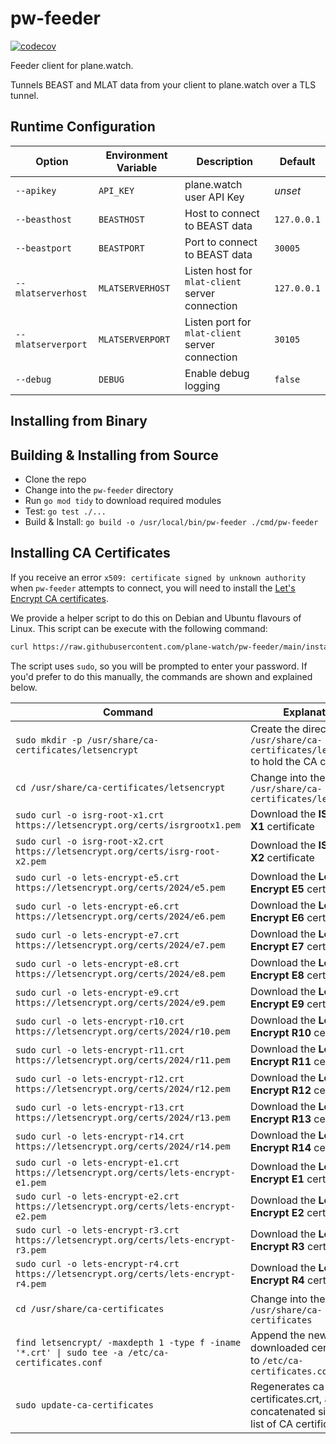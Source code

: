 # pw-feeder

[![codecov](https://codecov.io/gh/plane-watch/pw-feeder/branch/main/graph/badge.svg?token=8Y55DNDVEE)](https://codecov.io/gh/plane-watch/pw-feeder)

Feeder client for plane.watch.

Tunnels BEAST and MLAT data from your client to plane.watch over a TLS tunnel.

## Runtime Configuration

| Option             | Environment Variable | Description                                     | Default     |
|--------------------|----------------------|-------------------------------------------------|-------------|
| `--apikey`         | `API_KEY`            | plane.watch user API Key                        | *unset*     |
| `--beasthost`      | `BEASTHOST`          | Host to connect to BEAST data                   | `127.0.0.1` |
| `--beastport`      | `BEASTPORT`          | Port to connect to BEAST data                   | `30005`     |
| `--mlatserverhost` | `MLATSERVERHOST`     | Listen host for `mlat-client` server connection | `127.0.0.1` |
| `--mlatserverport` | `MLATSERVERPORT`     | Listen port for `mlat-client` server connection | `30105`     |
| `--debug`          | `DEBUG`              | Enable debug logging                            | `false`     |

## Installing from Binary


## Building & Installing from Source

* Clone the repo
* Change into the `pw-feeder` directory
* Run `go mod tidy` to download required modules
* Test: `go test ./...`
* Build & Install: `go build -o /usr/local/bin/pw-feeder ./cmd/pw-feeder`

## Installing CA Certificates

If you receive an error `x509: certificate signed by unknown authority` when `pw-feeder` attempts to connect, you will need to install the [Let's Encrypt CA certificates](https://letsencrypt.org/certificates/).

We provide a helper script to do this on Debian and Ubuntu flavours of Linux. This script can be execute with the following command:

```bash
curl https://raw.githubusercontent.com/plane-watch/pw-feeder/main/install_ca_certs.sh | bash
```

The script uses `sudo`, so you will be prompted to enter your password. If you'd prefer to do this manually, the commands are shown and explained below.

| Command                                                                                         | Explanation                                                                               |
|-------------------------------------------------------------------------------------------------|-------------------------------------------------------------------------------------------|
| `sudo mkdir -p /usr/share/ca-certificates/letsencrypt`                                          | Create the directory `/usr/share/ca-certificates/letsencrypt` to hold the CA certificates |
| `cd /usr/share/ca-certificates/letsencrypt`                                                     | Change into the directory `/usr/share/ca-certificates/letsencrypt`                        |
| `sudo curl -o isrg-root-x1.crt https://letsencrypt.org/certs/isrgrootx1.pem`                    | Download the **ISRG Root X1** certificate                                                 |
| `sudo curl -o isrg-root-x2.crt https://letsencrypt.org/certs/isrg-root-x2.pem`                  | Download the **ISRG Root X2** certificate                                                 |
| `sudo curl -o lets-encrypt-e5.crt https://letsencrypt.org/certs/2024/e5.pem`                    | Download the **Let’s Encrypt E5** certificate                                             |
| `sudo curl -o lets-encrypt-e6.crt https://letsencrypt.org/certs/2024/e6.pem`                    | Download the **Let’s Encrypt E6** certificate                                             |
| `sudo curl -o lets-encrypt-e7.crt https://letsencrypt.org/certs/2024/e7.pem`                    | Download the **Let’s Encrypt E7** certificate                                             |
| `sudo curl -o lets-encrypt-e8.crt https://letsencrypt.org/certs/2024/e8.pem`                    | Download the **Let’s Encrypt E8** certificate                                             |
| `sudo curl -o lets-encrypt-e9.crt https://letsencrypt.org/certs/2024/e9.pem`                    | Download the **Let’s Encrypt E9** certificate                                             |
| `sudo curl -o lets-encrypt-r10.crt https://letsencrypt.org/certs/2024/r10.pem`                  | Download the **Let’s Encrypt R10** certificate                                            |
| `sudo curl -o lets-encrypt-r11.crt https://letsencrypt.org/certs/2024/r11.pem`                  | Download the **Let’s Encrypt R11** certificate                                            |
| `sudo curl -o lets-encrypt-r12.crt https://letsencrypt.org/certs/2024/r12.pem`                  | Download the **Let’s Encrypt R12** certificate                                            |
| `sudo curl -o lets-encrypt-r13.crt https://letsencrypt.org/certs/2024/r13.pem`                  | Download the **Let’s Encrypt R13** certificate                                            |
| `sudo curl -o lets-encrypt-r14.crt https://letsencrypt.org/certs/2024/r14.pem`                  | Download the **Let’s Encrypt R14** certificate                                            |
| `sudo curl -o lets-encrypt-e1.crt https://letsencrypt.org/certs/lets-encrypt-e1.pem`            | Download the **Let’s Encrypt E1** certificate                                             |
| `sudo curl -o lets-encrypt-e2.crt https://letsencrypt.org/certs/lets-encrypt-e2.pem`            | Download the **Let’s Encrypt E2** certificate                                             |
| `sudo curl -o lets-encrypt-r3.crt https://letsencrypt.org/certs/lets-encrypt-r3.pem`            | Download the **Let’s Encrypt R3** certificate                                             |
| `sudo curl -o lets-encrypt-r4.crt https://letsencrypt.org/certs/lets-encrypt-r4.pem`            | Download the **Let’s Encrypt R4** certificate                                             |
| `cd /usr/share/ca-certificates`                                                                 | Change into the directory `/usr/share/ca-certificates`                                    |
| `find letsencrypt/ -maxdepth 1 -type f -iname '*.crt' \| sudo tee -a /etc/ca-certificates.conf` | Append the newly downloaded certificates to `/etc/ca-certificates.conf`                   |
| `sudo update-ca-certificates`                                                                   | Regenerates ca-certificates.crt, a concatenated single-file list of CA certificates.      |

